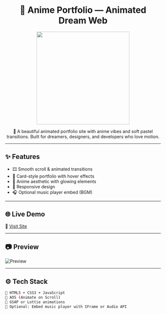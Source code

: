 
<h1 align="center">🌸 Anime Portfolio — Animated Dream Web</h1>
<p align="center">
  <img src="https://media.tenor.com/YccW4AUduzgAAAAd/anime-scenery.gif" width="300" />
</p>

<p align="center">
  🎨 A beautiful animated portfolio site with anime vibes and soft pastel transitions. Built for dreamers, designers, and developers who love motion.
</p>

---

## ✨ Features

- 🎞️ Smooth scroll & animated transitions
- 🎴 Card-style portfolio with hover effects
- 🌌 Anime aesthetic with glowing elements
- 📱 Responsive design
- 🎧 Optional music player embed (BGM)

---

## 🌐 Live Demo

🔗 [Visit Site](https://alkaygy.github.io/anime-portfolio)

---

## 📷 Preview

![Preview](https://yourimageurl.com/preview.gif)

---

## ⚙️ Tech Stack

```bash
🔧 HTML5 + CSS3 + JavaScript
🎨 AOS (Animate on Scroll)
🎐 GSAP or Lottie animations
🎵 Optional: Embed music player with IFrame or Audio API
